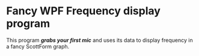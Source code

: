 # Fancy WPF Frequency display program
This program ***grabs your first mic*** and uses its data to display frequency in a fancy ScottForm graph.
